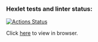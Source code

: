 ### Hexlet tests and linter status:
[![Actions Status](https://github.com/hitriylis/frontend-project-11/workflows/hexlet-check/badge.svg)](https://github.com/hitriylis/frontend-project-11/actions)

Click [here](https://frontend-project-11-navy-xi.vercel.app/) to view in browser.